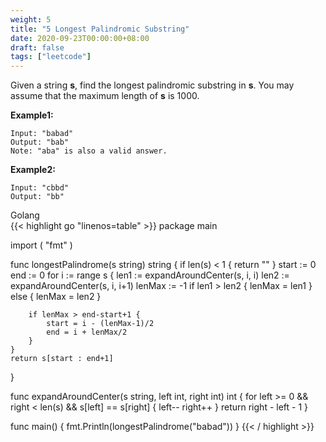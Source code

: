 ```yaml
---
weight: 5
title: "5 Longest Palindromic Substring"
date: 2020-09-23T00:00:00+08:00
draft: false
tags: ["leetcode"]
---
```


Given a string **s**, find the longest palindromic substring in **s**. You may assume that the maximum length of **s** is 1000.

**Example1:**
```
Input: "babad"
Output: "bab"
Note: "aba" is also a valid answer.
```
**Example2:**
```
Input: "cbbd"
Output: "bb"
```

<div class="tabs">
  <div class="tab-btn tab-btn-active" onclick="showLang(event, 'golang')">Golang</div>
</div>
<div class="tab-content">
<div id="golang" class="lang">
{{< highlight go "linenos=table" >}}
package main

import (
	"fmt"
)

func longestPalindrome(s string) string {
	if len(s) < 1 {
		return ""
	}
	start := 0
	end := 0
	for i := range s {
		len1 := expandAroundCenter(s, i, i)
		len2 := expandAroundCenter(s, i, i+1)
		lenMax := -1
		if len1 > len2 {
			lenMax = len1
		} else {
			lenMax = len2
		}

		if lenMax > end-start+1 {
			start = i - (lenMax-1)/2
			end = i + lenMax/2
		}
	}
	return s[start : end+1]
}

func expandAroundCenter(s string, left int, right int) int {
	for left >= 0 && right < len(s) && s[left] == s[right] {
		left--
		right++
	}
	return right - left - 1
}

func main() {
	fmt.Println(longestPalindrome("babad"))
}
{{< / highlight >}}
</div>
</div>
